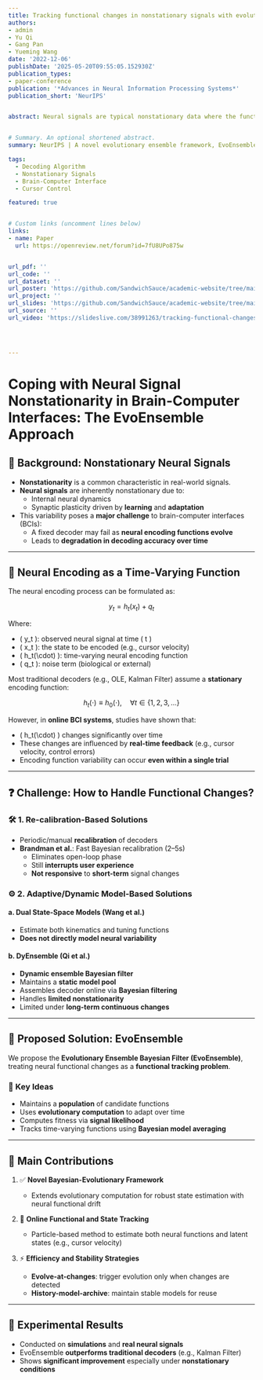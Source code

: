 ```yaml
---
title: Tracking functional changes in nonstationary signals with evolutionary ensemble bayesian model for robust neural decoding
authors:
- admin
- Yu Qi
- Gang Pan
- Yueming Wang
date: '2022-12-06'
publishDate: '2025-05-20T09:55:05.152930Z'
publication_types:
- paper-conference
publication: '*Advances in Neural Information Processing Systems*'
publication_short: 'NeurIPS'


abstract: Neural signals are typical nonstationary data where the functional mapping between neural activities and the intentions (such as the velocity of movements) can occasionally change. Existing studies mostly use a fixed neural decoder, thus suffering from an unstable performance given neural functional changes. We propose a novel evolutionary ensemble framework (EvoEnsemble) to dynamically cope with changes in neural signals by evolving the decoder model accordingly. EvoEnsemble integrates evolutionary computation algorithms in a Bayesian framework where the fitness of models can be sequentially computed with their likelihoods according to the incoming data at each time slot, which enables online tracking of time-varying functions. Two strategies of evolve-at-changes and history-model-archive are designed to further improve efficiency and stability. Experiments with simulations and neural signals demonstrate that EvoEnsemble can track the changes in functions effectively thus improving the accuracy and robustness of neural decoding. The improvement is most significant in neural signals with functional changes.


# Summary. An optional shortened abstract.
summary: NeurIPS | A novel evolutionary ensemble framework, EvoEnsemble, dynamically adapts to changes in neural signals by evolving decoders over time, significantly improving the accuracy and robustness of neural decoding in nonstationary conditions.

tags:
  - Decoding Algorithm
  - Nonstationary Signals
  - Brain-Computer Interface
  - Cursor Control

featured: true


# Custom links (uncomment lines below)
links:
- name: Paper
  url: https://openreview.net/forum?id=7fU8UPo875w


url_pdf: ''
url_code: ''
url_dataset: ''
url_poster: 'https://github.com/SandwichSauce/academic-website/tree/main/content/publication/2022-neurips-tracking/2022-neurips-tracking-poster.pdf'
url_project: ''
url_slides: 'https://github.com/SandwichSauce/academic-website/tree/main/content/publication/2022-neurips-tracking/2022-neurips-tracking-slides.pdf'
url_source: ''
url_video: 'https://slideslive.com/38991263/tracking-functional-changes-in-nonstationary-signals-with-evolutionary-ensemble-bayesian-model-for-robust-neural-decoding?ref=speaker-113554'




---
```

# Coping with Neural Signal Nonstationarity in Brain-Computer Interfaces: The EvoEnsemble Approach

## 🔄 Background: Nonstationary Neural Signals

- **Nonstationarity** is a common characteristic in real-world signals.
- **Neural signals** are inherently nonstationary due to:
  - Internal neural dynamics
  - Synaptic plasticity driven by **learning** and **adaptation**
- This variability poses a **major challenge** to brain-computer interfaces (BCIs):
  - A fixed decoder may fail as **neural encoding functions evolve**
  - Leads to **degradation in decoding accuracy over time**

---

## 📘 Neural Encoding as a Time-Varying Function

The neural encoding process can be formulated as:

$$
y_t = h_t(x_t) + q_t
$$

Where:
- \( y_t \): observed neural signal at time \( t \)
- \( x_t \): the state to be encoded (e.g., cursor velocity)
- \( h_t(\cdot) \): time-varying neural encoding function
- \( q_t \): noise term (biological or external)

Most traditional decoders (e.g., OLE, Kalman Filter) assume a **stationary** encoding function:

$$
h_t(\cdot) \equiv h_0(\cdot), \quad \forall t \in \{1, 2, 3, \ldots\}
$$

However, in **online BCI systems**, studies have shown that:
- \( h_t(\cdot) \) changes significantly over time
- These changes are influenced by **real-time feedback** (e.g., cursor velocity, control errors)
- Encoding function variability can occur **even within a single trial**

---

## ❓ Challenge: How to Handle Functional Changes?

### 🛠️ 1. Re-calibration-Based Solutions
- Periodic/manual **recalibration** of decoders
- **Brandman et al.**: Fast Bayesian recalibration (2–5s)
  - Eliminates open-loop phase
  - Still **interrupts user experience**
  - **Not responsive** to **short-term** signal changes

### ⚙️ 2. Adaptive/Dynamic Model-Based Solutions

#### a. Dual State-Space Models (Wang et al.)
- Estimate both kinematics and tuning functions
- **Does not directly model neural variability**

#### b. DyEnsemble (Qi et al.)
- **Dynamic ensemble Bayesian filter**
- Maintains a **static model pool**
- Assembles decoder online via **Bayesian filtering**
- Handles **limited nonstationarity**
- Limited under **long-term continuous changes**

---

## 🌱 Proposed Solution: EvoEnsemble

We propose the **Evolutionary Ensemble Bayesian Filter (EvoEnsemble)**, treating neural functional changes as a **functional tracking problem**.

### 🧠 Key Ideas
- Maintains a **population** of candidate functions
- Uses **evolutionary computation** to adapt over time
- Computes fitness via **signal likelihood**
- Tracks time-varying functions using **Bayesian model averaging**

---

## 📌 Main Contributions

1. ✅ **Novel Bayesian-Evolutionary Framework**  
   - Extends evolutionary computation for robust state estimation with neural functional drift

2. 🔁 **Online Functional and State Tracking**  
   - Particle-based method to estimate both neural functions and latent states (e.g., cursor velocity)

3. ⚡ **Efficiency and Stability Strategies**  
   - **Evolve-at-changes**: trigger evolution only when changes are detected  
   - **History-model-archive**: maintain stable models for reuse

---

## 🧪 Experimental Results

- Conducted on **simulations** and **real neural signals**
- EvoEnsemble **outperforms traditional decoders** (e.g., Kalman Filter)
- Shows **significant improvement** especially under **nonstationary conditions**

